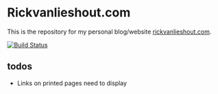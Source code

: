 # Rickvanlieshout.com

This is the repository for my personal blog/website [rickvanlieshout.com](https://www.rickvanlieshout.com).

[![Build Status](https://ci.mastermindzh.tech/api/badges/Mastermindzh/rickvanlieshout.com/status.svg)](https://ci.mastermindzh.tech/Mastermindzh/rickvanlieshout.com)

## todos

- Links on printed pages need to display
